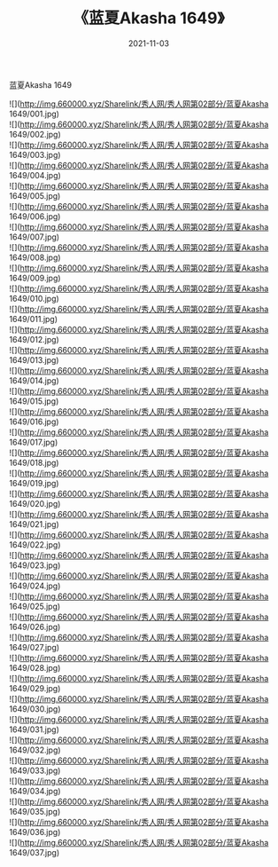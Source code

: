 ﻿---
layout: post
title:  《蓝夏Akasha 1649》
date:   2021-11-03
img: http://img.660000.xyz/Sharelink/秀人网/秀人网第02部分/蓝夏Akasha 1649/000.jpg
categories: [美女, 清纯, 唯美]
---

蓝夏Akasha 1649

  ![](http://img.660000.xyz/Sharelink/秀人网/秀人网第02部分/蓝夏Akasha 1649/001.jpg) <br> ![](http://img.660000.xyz/Sharelink/秀人网/秀人网第02部分/蓝夏Akasha 1649/002.jpg) <br> ![](http://img.660000.xyz/Sharelink/秀人网/秀人网第02部分/蓝夏Akasha 1649/003.jpg) <br> ![](http://img.660000.xyz/Sharelink/秀人网/秀人网第02部分/蓝夏Akasha 1649/004.jpg) <br> ![](http://img.660000.xyz/Sharelink/秀人网/秀人网第02部分/蓝夏Akasha 1649/005.jpg) <br> ![](http://img.660000.xyz/Sharelink/秀人网/秀人网第02部分/蓝夏Akasha 1649/006.jpg) <br> ![](http://img.660000.xyz/Sharelink/秀人网/秀人网第02部分/蓝夏Akasha 1649/007.jpg) <br> ![](http://img.660000.xyz/Sharelink/秀人网/秀人网第02部分/蓝夏Akasha 1649/008.jpg) <br> ![](http://img.660000.xyz/Sharelink/秀人网/秀人网第02部分/蓝夏Akasha 1649/009.jpg) <br> ![](http://img.660000.xyz/Sharelink/秀人网/秀人网第02部分/蓝夏Akasha 1649/010.jpg) <br> ![](http://img.660000.xyz/Sharelink/秀人网/秀人网第02部分/蓝夏Akasha 1649/011.jpg) <br> ![](http://img.660000.xyz/Sharelink/秀人网/秀人网第02部分/蓝夏Akasha 1649/012.jpg) <br> ![](http://img.660000.xyz/Sharelink/秀人网/秀人网第02部分/蓝夏Akasha 1649/013.jpg) <br> ![](http://img.660000.xyz/Sharelink/秀人网/秀人网第02部分/蓝夏Akasha 1649/014.jpg) <br> ![](http://img.660000.xyz/Sharelink/秀人网/秀人网第02部分/蓝夏Akasha 1649/015.jpg) <br> ![](http://img.660000.xyz/Sharelink/秀人网/秀人网第02部分/蓝夏Akasha 1649/016.jpg) <br> ![](http://img.660000.xyz/Sharelink/秀人网/秀人网第02部分/蓝夏Akasha 1649/017.jpg) <br> ![](http://img.660000.xyz/Sharelink/秀人网/秀人网第02部分/蓝夏Akasha 1649/018.jpg) <br> ![](http://img.660000.xyz/Sharelink/秀人网/秀人网第02部分/蓝夏Akasha 1649/019.jpg) <br> ![](http://img.660000.xyz/Sharelink/秀人网/秀人网第02部分/蓝夏Akasha 1649/020.jpg) <br> ![](http://img.660000.xyz/Sharelink/秀人网/秀人网第02部分/蓝夏Akasha 1649/021.jpg) <br> ![](http://img.660000.xyz/Sharelink/秀人网/秀人网第02部分/蓝夏Akasha 1649/022.jpg) <br> ![](http://img.660000.xyz/Sharelink/秀人网/秀人网第02部分/蓝夏Akasha 1649/023.jpg) <br> ![](http://img.660000.xyz/Sharelink/秀人网/秀人网第02部分/蓝夏Akasha 1649/024.jpg) <br> ![](http://img.660000.xyz/Sharelink/秀人网/秀人网第02部分/蓝夏Akasha 1649/025.jpg) <br> ![](http://img.660000.xyz/Sharelink/秀人网/秀人网第02部分/蓝夏Akasha 1649/026.jpg) <br> ![](http://img.660000.xyz/Sharelink/秀人网/秀人网第02部分/蓝夏Akasha 1649/027.jpg) <br> ![](http://img.660000.xyz/Sharelink/秀人网/秀人网第02部分/蓝夏Akasha 1649/028.jpg) <br> ![](http://img.660000.xyz/Sharelink/秀人网/秀人网第02部分/蓝夏Akasha 1649/029.jpg) <br> ![](http://img.660000.xyz/Sharelink/秀人网/秀人网第02部分/蓝夏Akasha 1649/030.jpg) <br> ![](http://img.660000.xyz/Sharelink/秀人网/秀人网第02部分/蓝夏Akasha 1649/031.jpg) <br> ![](http://img.660000.xyz/Sharelink/秀人网/秀人网第02部分/蓝夏Akasha 1649/032.jpg) <br> ![](http://img.660000.xyz/Sharelink/秀人网/秀人网第02部分/蓝夏Akasha 1649/033.jpg) <br> ![](http://img.660000.xyz/Sharelink/秀人网/秀人网第02部分/蓝夏Akasha 1649/034.jpg) <br> ![](http://img.660000.xyz/Sharelink/秀人网/秀人网第02部分/蓝夏Akasha 1649/035.jpg) <br> ![](http://img.660000.xyz/Sharelink/秀人网/秀人网第02部分/蓝夏Akasha 1649/036.jpg) <br> ![](http://img.660000.xyz/Sharelink/秀人网/秀人网第02部分/蓝夏Akasha 1649/037.jpg) <br>